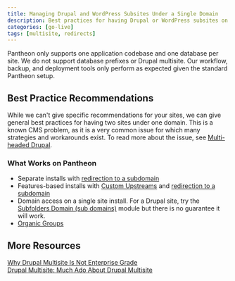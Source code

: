```yaml
---
title: Managing Drupal and WordPress Subsites Under a Single Domain
description: Best practices for having Drupal or WordPress subsites on one domain.
categories: [go-live]
tags: [multisite, redirects]
---
```

Pantheon only supports one application codebase and one database per site. We do not support database prefixes or Drupal multisite. Our workflow, backup, and deployment tools only perform as expected given the standard Pantheon setup.

## Best Practice Recommendations
While we can't give specific recommendations for your sites, we can give general best practices for having two sites under one domain. This is a known CMS problem, as it is a very common issue for which many strategies and workarounds exist. To read more about the issue, see [Multi-headed Drupal](https://www.palantir.net/blog/multi-headed-drupal).

### What Works on Pantheon

- Separate installs with [redirection to a subdomain](/domains/#-see-more-redirect-scenarios)
- Features-based installs with [Custom Upstreams](/guides/custom-upstream) and [redirection to a subdomain](/domains/#-see-more-redirect-scenarios)
- Domain access on a single site install. For a Drupal site, try the [Subfolders Domain (sub domains)](https://www.drupal.org/project/subfolders_domain) module but there is no guarantee it will work.
- [Organic Groups](https://www.drupal.org/project/og)  

## More Resources
[Why Drupal Multisite Is Not Enterprise Grade](https://pantheon.io/blog/why-drupal-multisite-not-enterprise-grade)  
[Drupal Multisite: Much Ado About Drupal Multisite](https://pantheon.io/blog/drupal-multisite-much-ado-about-drupal-multisite)  

